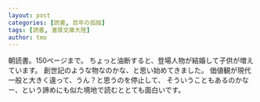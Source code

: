 ```yaml
---
layout: post
categories: [読書, 百年の孤独]
tags: [読書, 激厚文庫大陸]
author: tmo
---
```


朝読書。150ページまで。
ちょっと油断すると、登場人物が結婚して子供が増えています。
創世記のような物なのかな、と思い始めてきました。
価値観が現代一般と大きく違って、うん？と思うのを停止して、
そういうこともあるのかなー、という諦めにも似た境地で読むととても面白いです。
